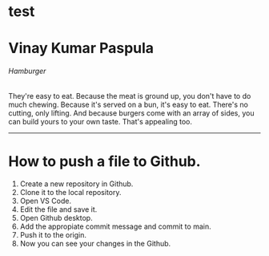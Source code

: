 # test

# Vinay Kumar Paspula
###### Hamburger
They're easy to eat. Because the meat is ground up, you don't have to do much chewing. Because it's served on a bun, it's easy to eat. There's no cutting, only lifting. And because burgers come with an array of sides, you can build yours to your own taste. That's appealing too.

---
# How to push a file to Github.
1. Create a new repository in Github.
2. Clone it to the local repository.
3. Open VS Code.
  1. Edit the file and save it.
  2. Open Github desktop.
  3. Add the appropiate commit message and commit to main.
  4. Push it to the origin.
1. Now you can see your changes in the Github.

